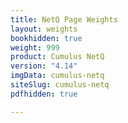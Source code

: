 ```yaml
---
title: NetQ Page Weights
layout: weights
bookhidden: true
weight: 999
product: Cumulus NetQ
version: "4.14"
imgData: cumulus-netq
siteSlug: cumulus-netq
pdfhidden: true

---
```


